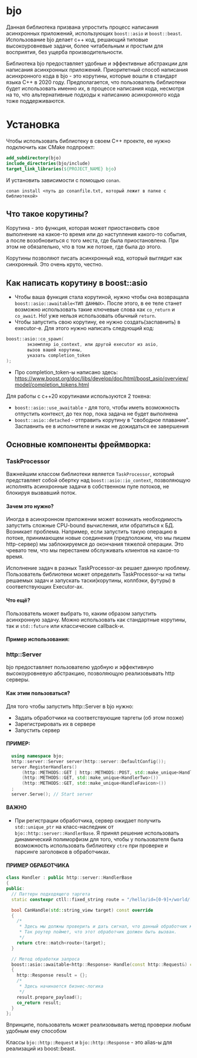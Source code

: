 # bjo

Данная библиотека призвана упростить процесс написания асинхронных приложений, использующих
```boost::asio``` и ```boost::beast```. Использование bjo делает c++ код, решающий типовые высокоуровневые задачи, более
читабельным и
простым для восприятия, без ущерба производительности.

Библиотека bjo предоставляет удобные и эффективные абстракции для написания асинхронных приложений. Приоритетный способ
написания асинхронного кода в bjo - это корутины,
которые вошли в стандарт языка C++ в 2020 году. Предполагается, что пользователь библиотеки будет использовать именно
их, в процессе написания кода, несмотря на то, что
альтернативные подходы к написанию асинхронного кода тоже поддерживаются.


# Установка
Чтобы использовать библиотеку в своем C++ проекте, ее нужно подключить как CMake подпроект:

```cmake
add_subdirectory(bjo)
include_directories(bjo/include)
target_link_libraries(${PROJECT_NAME} bjo)
```

И установить зависимости с помощью ```conan```.

```shell
conan install <путь до conanfile.txt, который лежит в папке с библиотекой>
```


## Что такое корутины?

Корутина - это функция, которая может приостановить свое выполнение на какое-то время или до наступления какого-то
события,
а после возобновиться с того места, где была приостановлена. При этом не обязательно, что в том же потоке, где была до
этого.

Корутины позволяют писать асинхронный код, который выглядит как синхронный. Это очень круто, честно.

## Как написать корутину в boost::asio

* Чтобы ваша функция стала корутиной, нужно чтобы она возвращала ```boost::asio::awaitable<ТИП ДАННЫХ>```.
  После этого, в ее теле станет возможно использовать такие ключевые слова как ```co_return``` и ```co_await```. Но! уже
  нельзя использовать
  обычный ```return```.
* Чтобы запустить свою корутину, ее нужно создать(заспавнить) в executor-e. Для этого нужно написать следующий код:

```c++
boost::asio::co_spawn(
        экземпляр io_context, или другой executor из asio,
        вызов вашей корутины, 
        указать completion_token  
);
```

* Про completion_token-ы написано здесь:
  https://www.boost.org/doc/libs/develop/doc/html/boost_asio/overview/model/completion_tokens.html

Для работы с c++20 корутинами используются 2 токена:

* ```boost::asio::use_awaitable``` - для того, чтобы иметь возможность отпустить контекст, до тех пор, пока задача не
  будет выполнена
* ```boost::asio::detached``` - отправить корутину в "свободное плавание". Заспавнить ее в исполнителе и никак не
  дожидаться ее завершения

## Основные компоненты фреймворка:

### TaskProcessor

Важнейшим классом библиотеки является ```TaskProcessor```, который представляет собой обертку
над ```boost::asio::io_context```, позволяющую исполнять асинхронные задачи в собственном пуле потоков, не блокируя
вызвавший поток.

#### Зачем это нужно?

Иногда в асинхронном приложении может возникать необходимость запустить сложные CPU-bound вычисления, или обратиться к
БД.
Возникает проблема. Например, если запустить такую операцию в потоке, принимающем новые соединения (предположим, что мы
пишем http-сервер) мы заблокируемся до окончания тяжелой операции.
Это чревато тем, что мы перестанем обслуживать клиентов на какое-то время.

Исполнение задач в разных TaskProcessor-ах решает данную проблему. Пользователь библиотеки может определить
TaskProcessor-ы на типы решаемых задач и
запускать таски(корутины, коллбэки, футуры) в соответствующих Executor-ах.

#### Что ещё?

Пользователь может выбрать то, каким образом запустить асинхронную задачу. Можно использовать как стандартные корутины,
так и ```std::future``` или классические callback-и. 
#### Пример использования:
### http::Server

bjo предоставляет пользователю удобную и эффективную высокоуровневую абстракцию, позволяющую реализовывать http серверы.

#### Как этим пользоваться?

Для того чтобы запустить http::Server в bjo нужно:

* Задать обработчики на соответствующие таргеты (об этом позже)
* Зарегистрировать их в сервере
* Запустить сервер

#### ПРИМЕР:

```c++
  using namespace bjo;
  http::server::Server server(http::server::DefaultConfig()); 
  server.RegisterHandlers()
      (http::METHODS::GET | http::METHODS::POST, std::make_unique<Handler>())
      (http::METHODS::GET, std::make_unique<HandlerTwo>())
      (http::METHODS::GET, std::make_unique<HandleFavicon>())
  ;
  server.Serve(); // Start server
```

#### ВАЖНО

* При регистрации обработчика, сервер ожидает получить ```std::unique_ptr``` на класс-наследник от
  ```bjo::http::server::HandlerBase```. Я принял решение использовать динамический полиморфизм для того, чтобы у
  пользователя
  была возможность использовать библиотеку ```ctre``` при проверке и парсинге заголовков в обработчиках.

#### ПРИМЕР ОБРАБОТЧИКА

```c++
class Handler : public http::server::HandlerBase
{
public:
  // Паттерн подходящего таргета
  static constexpr ctll::fixed_string route = "/hello/id=[0-9]+/world/[0-9a-z]+"; 

  bool CanHandle(std::string_view target) const override
  {
    /*
     * Здесь мы должны проверить и дать сигнал, что данный обработчик может запуститься на этот запрос 
     * Так роутер поймет, что этот обработчик должен быть вызван.
     */
    return ctre::match<route>(target);
  }

  // Метод обработки запроса
  boost::asio::awaitable<http::Response> Handle(const http::Request&) const override
  {
    http::Response result = {};
    /*
     * Здесь начинается бизнес-логика
     */
    result.prepare_payload();
    co_return result;
  }
};
```

Впринципе, пользователь может реализовывать метод проверки любым удобным ему способом

Классы ```bjo::http::Request``` и ```bjo::http::Response``` - это alias-ы для реализаций из boost::beast.


